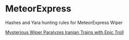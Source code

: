 # MeteorExpress
Hashes and Yara hunting rules for MeteorExpress Wiper

[Mysterious Wiper Paralyzes Iranian Trains with Epic Troll]( https://s1.ai/meteor)
